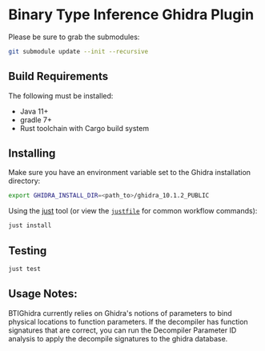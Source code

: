 # Binary Type Inference Ghidra Plugin

Please be sure to grab the submodules:

```sh
git submodule update --init --recursive
```

## Build Requirements

The following must be installed:

* Java 11+
* gradle 7+
* Rust toolchain with Cargo build system

## Installing

Make sure you have an environment variable set to the Ghidra installation directory:

```sh
export GHIDRA_INSTALL_DIR=<path_to>/ghidra_10.1.2_PUBLIC
```

Using the [just](https://github.com/casey/just) tool (or view the [`justfile`](./justfile) for common workflow commands):

```sh
just install
```

## Testing

```sh
just test
```

## Usage Notes:

BTIGhidra currently relies on Ghidra's notions of parameters to bind physical locations to function parameters. If the decompiler has function signatures that are correct, you can run the Decompiler Parameter ID analysis to apply the decompile signatures to the ghidra database.
